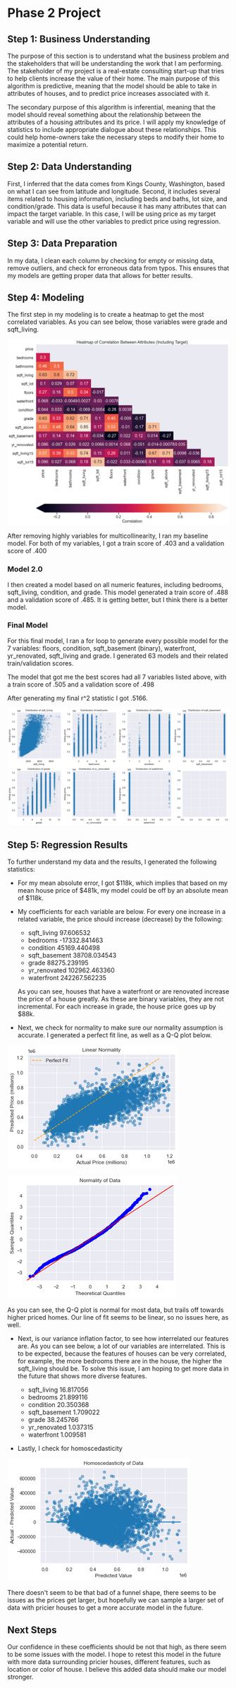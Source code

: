 # Phase 2 Project

## Step 1: Business Understanding

The purpose of this section is to understand what the business problem and the stakeholders that will be understanding the work that I am performing. The stakeholder of my project is a real-estate consulting start-up that tries to help clients increase the value of their home. The main purpose of this algorithm is predictive, meaning that the model should be able to take in attributes of houses, and to predict price increases associated with it.

The secondary purpose of this algorithm is inferential, meaning that the model should reveal something about the relationship between the attributes of a housing attributes and its price. I will apply my knowledge of statistics to include appropriate dialogue about these relationships. This could help home-owners take the necessary steps to modify their home to maximize a potential return.

## Step 2: Data Understanding

First, I inferred that the data comes from Kings County, Washington, based on what I can see from latitude and longitude. Second, it includes several items related to housing information, including beds and baths, lot size, and condition/grade. This data is useful because it has many attributes that can impact the target variable. In this case, I will be using price as my target variable and will use the other variables to predict price using regression.

## Step 3: Data Preparation

In my data, I clean each column by checking for empty or missing data, remove outliers, and check for erroneous data from typos. This ensures that my models are getting proper data that allows for better results.

## Step 4: Modeling

The first step in my modeling is to create a heatmap to get the most correlated variables. As you can see below, those variables were grade and sqft_living.

![Image 1](https://raw.githubusercontent.com/justingrisanti/dsc-phase-2-project/master/Visualizations/heatmap.png)

After removing highly variables for multicollinearity, I ran my baseline model. For both of my variables, I got a train score of .403 and a validation score of .400

### Model 2.0

I then created a model based on all numeric features, including bedrooms, sqft_living, condition, and grade. This model generated a train score of .488 and a validation score of .485. It is getting better, but I think there is a better model.

### Final Model

For this final model, I ran a for loop to generate every possible model for the 7 variables: floors, condition, sqft_basement (binary), waterfront, yr_renovated, sqft_living and grade. I generated 63 models and their related train/validation scores.

The model that got me the best scores had all 7 variables listed above, with a train score of .505 and a validation score of .498

After generating my final r^2 statistic I got .5166.

![Image 2](https://raw.githubusercontent.com/justingrisanti/dsc-phase-2-project/master/Visualizations/features.png)

## Step 5: Regression Results

To further understand my data and the results, I generated the following statistics: 

* For my mean absolute error, I got $118k, which implies that based on my mean house price of $481k, my model could be off by an absolute mean of $118k.

* My coefficients for each variable are below. For every one increase in a related variable, the price should increase (decrease) by the following: 
  - sqft_living          97.606532
  - bedrooms         -17332.841463
  - condition         45169.440498
  - sqft_basement     38708.034543
  - grade             88275.239195
  - yr_renovated     102962.463360
  - waterfront       242267.562235
  
   As you can see, houses that have a waterfront or are renovated increase the price of a house greatly. As these are binary        variables, they are not incremental. For each increase in grade, the house price goes up by $88k.

* Next, we check for normality to make sure our normality assumption is accurate. I generated a perfect fit line, as well as a Q-Q plot below.

![Image 3](https://raw.githubusercontent.com/justingrisanti/dsc-phase-2-project/master/Visualizations/Linearity.png)
  
![Image 4](https://raw.githubusercontent.com/justingrisanti/dsc-phase-2-project/master/Visualizations/Normality.png)

   As you can see, the Q-Q plot is normal for most data, but trails off towards higher priced homes. Our line of fit seems to be    linear, so no issues here, as well.

* Next, is our variance inflation factor, to see how interrelated our features are. As you can see below, a lot of our variables are interrelated. This is to be expected, because the features of houses can be very correlated, for example, the more bedrooms there are in the house, the higher the sqft_living should be. To solve this issue, I am hoping to get more data in the future that shows more diverse features.

  - sqft_living      16.817056
  - bedrooms         21.899116
  - condition        20.350368
  - sqft_basement     1.709022
  - grade            38.245766
  - yr_renovated      1.037315
  - waterfront        1.009581

* Lastly, I check for homoscedasticity

![Image 5](https://raw.githubusercontent.com/justingrisanti/dsc-phase-2-project/master/Visualizations/Homoscedasticity.png)

   There doesn't seem to be that bad of a funnel shape, there seems to be issues as the prices get larger, but hopefully we can    sample a larger set of data with pricier houses to get a more accurate model in the future.

## Next Steps

Our confidence in these coefficients should be not that high, as there seem to be some issues with the model. I hope to retest this model in the future with more data surrounding pricier houses, different features, such as location or color of house. I believe this added data should make our model stronger. 